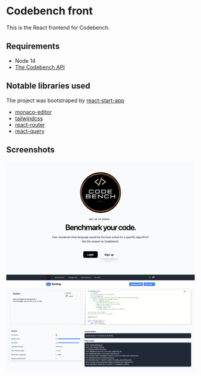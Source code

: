 # Codebench front

This is the React frontend for Codebench.

## Requirements

- Node 14
- [The Codebench API](https://github.com/codebench-dev/api)

## Notable libraries used

The project was bootstraped by [react-start-app](https://github.com/facebook/create-react-app)

- [monaco-editor](https://github.com/suren-atoyan/monaco-react)
- [tailwindcss](https://tailwindcss.com/)
- [react-router](https://github.com/ReactTraining/react-router)
- [react-query](https://github.com/tannerlinsley/react-query)

## Screenshots

![](./assets/header.png)
![](./assets/editor.png)

